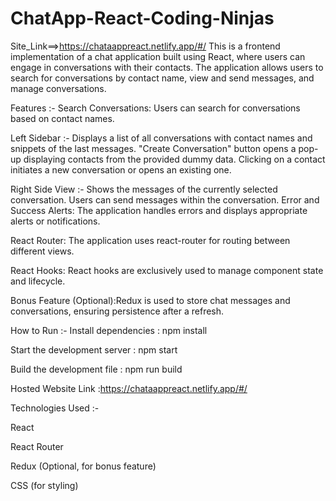 # ChatApp-React-Coding-Ninjas

Site_Link==>https://chataappreact.netlify.app/#/
This is a frontend implementation of a chat application built using React, where users can engage in conversations with their contacts. The application allows users to search for conversations by contact name, view and send messages, and manage conversations.

Features :-
Search Conversations: Users can search for conversations based on contact names.

Left Sidebar  :-
Displays a list of all conversations with contact names and snippets of the last messages.
"Create Conversation" button opens a pop-up displaying contacts from the provided dummy data.
Clicking on a contact initiates a new conversation or opens an existing one.

Right Side View :-
Shows the messages of the currently selected conversation.
Users can send messages within the conversation.
Error and Success Alerts: The application handles errors and displays appropriate alerts or notifications.

React Router: The application uses react-router for routing between different views.

React Hooks: React hooks are exclusively used to manage component state and lifecycle.

Bonus Feature (Optional):Redux is used to store chat messages and conversations, ensuring persistence after a refresh.

How to Run :-
Install dependencies : npm install


Start the development server : npm start


Build the development file : npm run build


Hosted Website Link :https://chataappreact.netlify.app/#/

Technologies Used :-

React

React Router

Redux (Optional, for bonus feature) 

CSS (for styling)        












